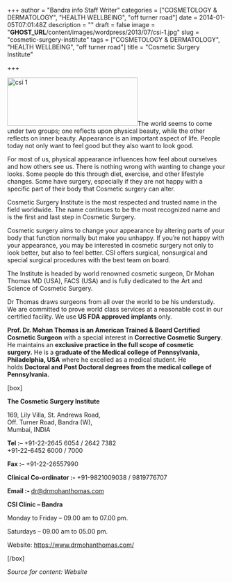 +++
author = "Bandra info Staff Writer"
categories = ["COSMETOLOGY &amp; DERMATOLOGY", "HEALTH WELLBEING", "off turner road"]
date = 2014-01-05T07:01:48Z
description = ""
draft = false
image = "__GHOST_URL__/content/images/wordpress/2013/07/csi-1.jpg"
slug = "cosmetic-surgery-institute"
tags = ["COSMETOLOGY &amp; DERMATOLOGY", "HEALTH WELLBEING", "off turner road"]
title = "Cosmetic Surgery Institute"

+++


<p><a href="https://i1.wp.com/bandra.info/wp-content/uploads/2013/07/csi-1.jpg?ssl=1"><img loading="lazy" class="size-medium wp-image-5162 alignright" alt="csi 1" src="https://i1.wp.com/bandra.info/wp-content/uploads/2013/07/csi-1.jpg?resize=300%2C111&#038;ssl=1" width="300" height="111" srcset="https://i1.wp.com/bandra.info/wp-content/uploads/2013/07/csi-1.jpg?resize=300%2C111&amp;ssl=1 300w, https://i1.wp.com/bandra.info/wp-content/uploads/2013/07/csi-1.jpg?w=302&amp;ssl=1 302w" sizes="(max-width: 300px) 100vw, 300px" data-recalc-dims="1" /></a>The world seems to come under two groups; one reflects upon physical beauty, while the other reflects on inner beauty. Appearance is an important aspect of life. People today not only want to feel good but they also want to look good.</p>
<p>For most of us, physical appearance influences how feel about ourselves and how others see us. There is nothing wrong with wanting to change your looks. Some people do this through diet, exercise, and other lifestyle changes. Some have surgery, especially if they are not happy with a specific part of their body that Cosmetic surgery can alter.</p>
<p>Cosmetic Surgery Institute is the most respected and trusted name in the field worldwide. The name continues to be the most recognized name and is the first and last step in Cosmetic Surgery.</p>
<p>Cosmetic surgery aims to change your appearance by altering parts of your body that function normally but make you unhappy. If you&#8217;re not happy with your appearance, you may be interested in cosmetic surgery not only to look better, but also to feel better. CSI offers surgical, nonsurgical and special surgical procedures with the best team on board.</p>
<p>The Institute is headed by world renowned cosmetic surgeon, Dr Mohan Thomas MD (USA), FACS (USA) and is fully dedicated to the Art and Science of Cosmetic Surgery.</p>
<p>Dr Thomas draws surgeons from all over the world to be his understudy.  We are committed to prove world class services at a reasonable cost in our certified facility. We use <b>US FDA approved implants</b> only. <strong></strong></p>
<p><strong>Prof. Dr. Mohan Thomas is an American Trained &amp; Board Certified Cosmetic Surgeon</strong> with a special interest in <strong>Corrective Cosmetic Surgery</strong>. He maintains an <strong>exclusive practice in the full scope of cosmetic surgery.</strong> He is a <strong>graduate of the Medical college of Pennsylvania, Philadelphia, USA</strong> where he excelled as a medical student. He holds <strong>Doctoral and Post Doctoral degrees from the medical college of Pennsylvania.</strong></p>
<p>[box]</p>
<p><b>The Cosmetic Surgery Institute</b></p>
<p>169, Lily Villa, St. Andrews Road,<br />
Off. Turner Road, Bandra (W),<br />
Mumbai, INDIA</p>
<p><b>Tel :</b>&#8211; +91-22-2645 6054 / 2642 7382<br />
+91-22-6452 6000 / 7000</p>
<p><b>Fax :</b>&#8211; +91-22-26557990</p>
<p><b>Clinical Co-ordinator :-</b> +91-9821009038 / 9819776707</p>
<p><b>Email :- </b><a href="mailto:dr@drmohanthomas.com">dr@drmohanthomas.com</a></p>
<p><strong>CSI Clinic &#8211; Bandra</strong><b> </b></p>
<p>Monday to Friday &#8211; 09.00 am to 07.00 pm.</p>
<p>Saturdays &#8211; 09.00 am to 05.00 pm.</p>
<p>Website: <a href="https://www.drmohanthomas.com/">https://www.drmohanthomas.com/</a></p>
<p>[/box]</p>
<p><em>Source for content: Website</em></p>



